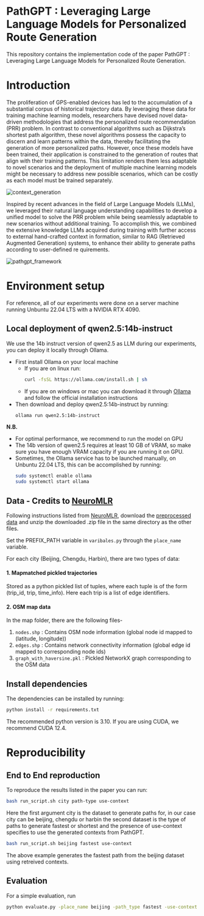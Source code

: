 # PathGPT : Leveraging Large Language Models for Personalized Route Generation

This repository contains the implementation code of the paper PathGPT : Leveraging Large Language Models for Personalized Route Generation.

# Introduction

The proliferation of GPS-enabled devices has led to the accumulation of a substantial corpus of historical trajectory data. By leveraging these data for training machine learning models, researchers have devised novel data-driven methodologies that address the personalized route recommendation (PRR) problem. In contrast to conventional algorithms such as Dijkstra’s shortest path algorithm, these novel algorithms possess the capacity to discern and learn patterns within the data, thereby facilitating the generation of more personalized paths. However, once these models have been trained, their application is constrained to 
the generation of routes that align with their training patterns. This limitation renders them less adaptable to novel scenarios and the deployment of multiple machine learning models might be necessary to address new possible scenarios, which can be costly as each model must be trained separately. 

![context_generation](https://github.com/user-attachments/assets/e3c94bdb-c2ad-4eb8-b80a-ac830c29dd34)

Inspired by recent advances in the field of Large Language
Models (LLMs), we leveraged their natural language understanding capabilities to develop a unified model to solve the PRR problem while being seamlessly adaptable to new scenarios without additional training.
To accomplish this, we combined the extensive knowledge LLMs acquired during training with further access to external hand-crafted context in
formation, similar to RAG (Retrieved Augmented Generation) systems, to enhance their ability to generate paths according to user-defined re quirements. 

![pathgpt_framework](https://github.com/user-attachments/assets/9160e97f-12ea-4905-b752-2ca7e0ed6519)

# Environment setup
For reference, all of our experiments were done on a server machine running Unbuntu 22.04 LTS with a NVIDIA RTX 4090.

## Local deployment of qwen2.5:14b-instruct
We use the 14b instruct version of qwen2.5 as LLM during our experiments, you can deploy it locally through Ollama.
- First install Ollama on your local machine
    * If you are on linux run:
      ```bash
      curl -fsSL https://ollama.com/install.sh | sh
      ```
    * If you are on windows or mac you can download it through [Ollama](https://ollama.com/download) and follow the official installation instructions
- Then download and deploy qwen2.5:14b-instruct by running:
    ```bash
   ollama run qwen2.5:14b-instruct
    ```
**N.B.**
- For optimal performance, we recommend to run the model on GPU
- The 14b version of qwen2.5 requires at least 10 GB of VRAM, so make sure you have enough VRAM capacity if you are running it on GPU.
- Sometimes, the Ollama service has to be launched manually, on Unbuntu 22.04 LTS, this can be accomplished by running:
  ```bash
  sudo systemctl enable ollama
  sudo systemctl start ollama
  ```
## Data - Credits to [NeuroMLR](https://github.com/idea-iitd/NeuroMLR)
Following instructions listed from [NeuroMLR](https://github.com/idea-iitd/NeuroMLR), 
download the [preprocessed data](https://drive.google.com/file/d/1bICE26ndR2C29jkfG2qQqVkmpirK25Eu/view?usp=sharing) and unzip the downloaded .zip file in the same directory as the other files.

Set the PREFIX_PATH variable in `varibales.py` through the `place_name` variable.

For each city (Beijing, Chengdu, Harbin), there are two types of data:

#### 1. Mapmatched pickled trajectories

Stored as a python pickled list of tuples, where each tuple is of the form (trip_id, trip, time_info). Here each trip is a list of edge identifiers.


#### 2. OSM map data
	
In the map folder, there are the following files-

1. `nodes.shp` : Contains OSM node information (global node id mapped to (latitude, longitude)) 
2. `edges.shp` : Contains network connectivity information (global edge id mapped to corresponding node ids)
3. `graph_with_haversine.pkl` : Pickled NetworkX graph corresponding to the OSM data
   
## Install dependencies
The dependencies can be installed by running:
```bash
python install -r requirements.txt
```
The recommended python version is 3.10. If you are using CUDA, we recommend CUDA 12.4.

# Reproducibility
## End to End reproduction
To reproduce the results listed in the paper you can run:
```bash
bash run_script.sh city path-type use-context
```
Here the first argument city is the dataset to generate paths for, in our case city can be beijing, chengdu or harbin
the second dataset is the type of paths to generate fastest or shortest
and the presence of use-context specifies to use the generated contexts from PathGPT.

```bash
bash run_script.sh beijing fastest use-context
```
The above example generates the fastest path from the beijing dataset using retreived contexts.

## Evaluation
For a simple evaluation, run
```bash
python evaluate.py -place_name beijing -path_type fastest -use-context
```



  
